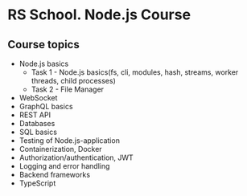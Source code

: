 # RS School. Node.js Course

## Course topics

- Node.js basics
  - Task 1 - Node.js basics(fs, cli, modules, hash, streams, worker threads, child processes)
  - Task 2 - File Manager
- WebSocket
- GraphQL basics
- REST API
- Databases
- SQL basics
- Testing of Node.js-application
- Containerization, Docker
- Authorization/authentication, JWT
- Logging and error handling
- Backend frameworks
- TypeScript
